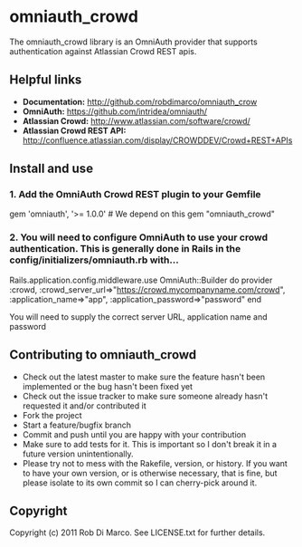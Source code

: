 # omniauth_crowd

The omniauth_crowd library is an OmniAuth provider that supports authentication against Atlassian Crowd REST apis.

## Helpful links

*	**Documentation:** http://github.com/robdimarco/omniauth_crow
*	<b>OmniAuth:</b> https://github.com/intridea/omniauth/
*   <b>Atlassian Crowd:</b> http://www.atlassian.com/software/crowd/
*   <b>Atlassian Crowd REST API:</b> http://confluence.atlassian.com/display/CROWDDEV/Crowd+REST+APIs

## Install and use

### 1. Add the OmniAuth Crowd REST plugin to your Gemfile
  gem 'omniauth', '>= 1.0.0'  # We depend on this
  gem "omniauth_crowd"

### 2. You will need to configure OmniAuth to use your crowd authentication.  This is generally done in Rails in the config/initializers/omniauth.rb with...

  Rails.application.config.middleware.use OmniAuth::Builder do
    provider :crowd, :crowd_server_url=>"https://crowd.mycompanyname.com/crowd", :application_name=>"app", :application_password=>"password"
  end

You will need to supply the correct server URL, application name and password

## Contributing to omniauth_crowd
 
* Check out the latest master to make sure the feature hasn't been implemented or the bug hasn't been fixed yet
* Check out the issue tracker to make sure someone already hasn't requested it and/or contributed it
* Fork the project
* Start a feature/bugfix branch
* Commit and push until you are happy with your contribution
* Make sure to add tests for it. This is important so I don't break it in a future version unintentionally.
* Please try not to mess with the Rakefile, version, or history. If you want to have your own version, or is otherwise necessary, that is fine, but please isolate to its own commit so I can cherry-pick around it.

## Copyright

Copyright (c) 2011 Rob Di Marco. See LICENSE.txt for
further details.

